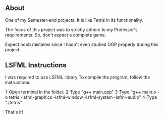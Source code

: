 ## About
One of my Semester-end projects.
It is like Tetris in its functionality.

The focus of this project was to strictly adhere to my Professor's requirements.
So, don't expect a complete game. 

Expect noob mistakes since I hadn't even studied OOP properly during this project.

## LSFML Instructions

I was required to use LSFML library
To compile the program, follow the instructions:

1-Open terminal in the folder.
2-Type "g++ main.cpp"
3-Type "g++ main.o -o tetris -lsfml-graphics -lsfml-window -lsfml-system -lsfml-audio" 
4-Type "./tetris"

That's it!
